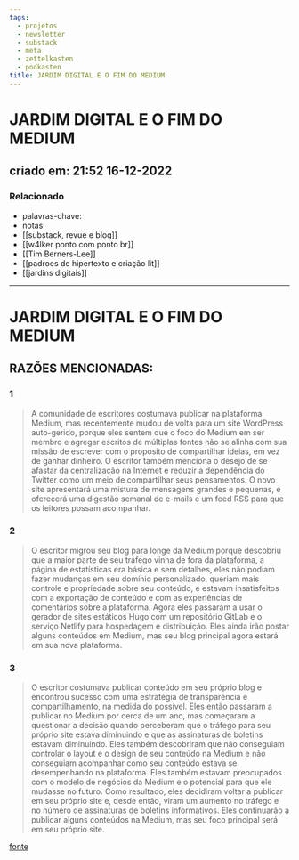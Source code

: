 ```yaml
---
tags:
  - projetos
  - newsletter
  - substack
  - meta
  - zettelkasten
  - podkasten
title: JARDIM DIGITAL E O FIM DO MEDIUM
---
```


# JARDIM DIGITAL E O FIM DO MEDIUM

## criado em: 21:52 16-12-2022

### Relacionado

- palavras-chave: 
- notas: 
- [[substack, revue e blog]]
- [[w4lker ponto com ponto br]]
- [[Tim Berners-Lee]]
- [[padroes de hipertexto e criação lit]]
- [[jardins digitais]]
---

# JARDIM DIGITAL E O FIM DO MEDIUM

## RAZÕES MENCIONADAS:

### 1

>A comunidade de escritores costumava publicar na plataforma Medium, mas recentemente mudou de volta para um site WordPress auto-gerido, porque eles sentem que o foco do Medium em ser membro e agregar escritos de múltiplas fontes não se alinha com sua missão de escrever com o propósito de compartilhar ideias, em vez de ganhar dinheiro. O escritor também menciona o desejo de se afastar da centralização na Internet e reduzir a dependência do Twitter como um meio de compartilhar seus pensamentos. O novo site apresentará uma mistura de mensagens grandes e pequenas, e oferecerá uma digestão semanal de e-mails e um feed RSS para que os leitores possam acompanhar.

### 2

>O escritor migrou seu blog para longe da Medium porque descobriu que a maior parte de seu tráfego vinha de fora da plataforma, a página de estatísticas era básica e sem detalhes, eles não podiam fazer mudanças em seu domínio personalizado, queriam mais controle e propriedade sobre seu conteúdo, e estavam insatisfeitos com a exportação de conteúdo e com as experiências de comentários sobre a plataforma. Agora eles passaram a usar o gerador de sites estáticos Hugo com um repositório GitLab e o serviço Netlify para hospedagem e distribuição. Eles ainda irão postar alguns conteúdos em Medium, mas seu blog principal agora estará em sua nova plataforma.

### 3

>O escritor costumava publicar conteúdo em seu próprio blog e encontrou sucesso com uma estratégia de transparência e compartilhamento, na medida do possível. Eles então passaram a publicar no Medium por cerca de um ano, mas começaram a questionar a decisão quando perceberam que o tráfego para seu próprio site estava diminuindo e que as assinaturas de boletins estavam diminuindo. Eles também descobriram que não conseguiam controlar o layout e o design de seu conteúdo na Medium e não conseguiam acompanhar como seu conteúdo estava se desempenhando na plataforma. Eles também estavam preocupados com o modelo de negócios da Medium e o potencial para que ele mudasse no futuro. Como resultado, eles decidiram voltar a publicar em seu próprio site e, desde então, viram um aumento no tráfego e no número de assinaturas de boletins informativos. Eles continuarão a publicar alguns conteúdos na Medium, mas seu foco principal será em seu próprio site.

[fonte](https://github.com/mathieudutour/medium-to-own-blog)
